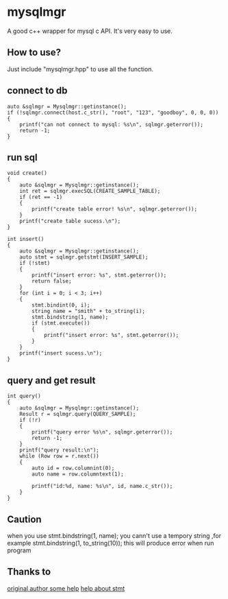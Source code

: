 # mysqlmgr
A good c++ wrapper for mysql c API.  It's very easy to use.


## How to use?
Just include "mysqlmgr.hpp"  to use all the function.



## connect to db
```
auto &sqlmgr = Mysqlmgr::getinstance();
if (!sqlmgr.connect(host.c_str(), "root", "123", "goodboy", 0, 0, 0))
{
    printf("can not connect to mysql: %s\n", sqlmgr.geterror());
    return -1;
}
```

## run sql
```
void create()
{
    auto &sqlmgr = Mysqlmgr::getinstance();
    int ret = sqlmgr.execSQL(CREATE_SAMPLE_TABLE);
    if (ret == -1)
    {
        printf("create table error! %s\n", sqlmgr.geterror());
    }
    printf("create table sucess.\n");
}

int insert()
{
    auto &sqlmgr = Mysqlmgr::getinstance();
    auto stmt = sqlmgr.getstmt(INSERT_SAMPLE);
    if (!stmt)
    {
        printf("insert error: %s", stmt.geterror());
        return false;
    }
    for (int i = 0; i < 3; i++)
    {
        stmt.bindint(0, i);
        string name = "smith" + to_string(i);
        stmt.bindstring(1, name);
        if (stmt.execute())
        {
            printf("insert error: %s", stmt.geterror());
        }
    }
    printf("insert sucess.\n");
}
```

## query and get result
```
int query()
{
    auto &sqlmgr = Mysqlmgr::getinstance();
    Result r = sqlmgr.query(QUERY_SAMPLE);
    if (!r)
    {
        printf("query error %s\n", sqlmgr.geterror());
        return -1;
    }
    printf("query result:\n");
    while (Row row = r.next())
    {
        auto id = row.columnint(0);
        auto name = row.columntext(1);

        printf("id:%d, name: %s\n", id, name.c_str());
    }
}
```

## Caution
when you use 
 stmt.bindstring(1, name);
you cann't use a tempory string ,for example 
 stmt.bindstring(1, to_string(10)); this will produce error when run program


## Thanks to 
[original author ](https://github.com/pstuifzand/mysql-cpp)
[some help](https://github.com/octocat9lee/tools/mysql-cpp/mysqlcpp.h)
[help about stmt](https://github.com/2731381914/mysqlPrepare)




